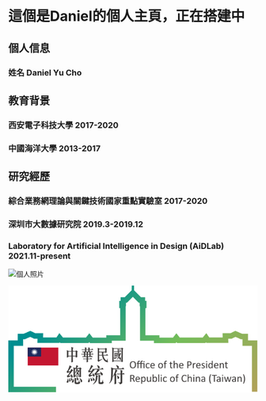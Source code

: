 

# 這個是Daniel的個人主頁，正在搭建中




## 個人信息
### 姓名 Daniel Yu Cho


## 教育背景
### 西安電子科技大學              2017-2020
### 中國海洋大學                  2013-2017



## 研究經歷

### 綜合業務網理論與關鍵技術國家重點實驗室                      2017-2020
### 深圳市大數據研究院                                           2019.3-2019.12   
### Laboratory for Artificial Intelligence in Design (AiDLab)    2021.11-present



<img src="./daniel.jpg" width = "489.6" height = "652.8" alt="個人照片" align=center />

![证件照](/logo.svg)
